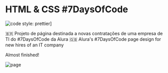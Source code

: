 # HTML & CSS #7DaysOfCode
![code style: prettier](https://img.shields.io/badge/code_style-prettier-ff69b4.svg?style=flat-square)]

🇧🇷 Projeto de página destinada a novas contratações de uma empresa de TI do #7DaysOfCode da Alura
🇬🇧 Alura's #7DaysOfCode page design for new hires of an IT company

Almost finished!

![page](https://user-images.githubusercontent.com/116561862/236654338-0e542cbf-2f86-479e-b100-c18abe08c8bb.jpeg)
